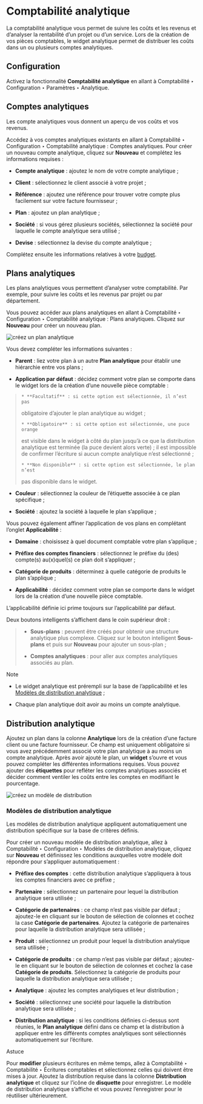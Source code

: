 # Comptabilité analytique

La comptabilité analytique vous permet de suivre les coûts et les revenus et
d’analyser la rentabilité d’un projet ou d’un service. Lors de la création de
vos pièces comptables, le widget analytique permet de distribuer les coûts
dans un ou plusieurs comptes analytiques.

## Configuration

Activez la fonctionnalité **Comptabilité analytique** en allant à Comptabilité
‣ Configuration ‣ Paramètres ‣ Analytique.

## Comptes analytiques

Les compte analytiques vous donnent un aperçu de vos coûts et vos revenus.

Accédez à vos comptes analytiques existants en allant à Comptabilité ‣
Configuration ‣ Comptabilité analytique : Comptes analytiques. Pour créer un
nouveau compte analytique, cliquez sur **Nouveau** et complétez les
informations requises :

  * **Compte analytique** : ajoutez le nom de votre compte analytique ;

  * **Client** : sélectionnez le client associé à votre projet ;

  * **Référence** : ajoutez une référence pour trouver votre compte plus facilement sur votre facture fournisseur ;

  * **Plan** : ajoutez un plan analytique ;

  * **Société** : si vous gérez plusieurs sociétés, sélectionnez la société pour laquelle le compte analytique sera utilisé ;

  * **Devise** : sélectionnez la devise du compte analytique ;

Complétez ensuite les informations relatives à votre [budget](budget).

## Plans analytiques

Les plans analytiques vous permettent d’analyser votre comptabilité. Par
exemple, pour suivre les coûts et les revenus par projet ou par département.

Vous pouvez accéder aux plans analytiques en allant à Comptabilité ‣
Configuration ‣ Comptabilité analytique : Plans analytiques. Cliquez sur
**Nouveau** pour créer un nouveau plan.

![créez un plan analytique](../../../../_images/analytic_plans.png)

Vous devez compléter les informations suivantes :

  * **Parent** : liez votre plan à un autre **Plan analytique** pour établir une hiérarchie entre vos plans ;

  * **Application par défaut** : décidez comment votre plan se comporte dans le widget lors de la création d’une nouvelle pièce comptable :

>     * **Facultatif** : si cette option est sélectionnée, il n’est pas
> obligatoire d’ajouter le plan analytique au widget ;
>
>     * **Obligatoire** : si cette option est sélectionnée, une puce orange
> est visible dans le widget à côté du plan jusqu’à ce que la distribution
> analytique est terminée (la puce devient alors verte) ; il est impossible de
> confirmer l’écriture si aucun compte analytique n’est sélectionné ;
>
>     * **Non disponible** : si cette option est sélectionnée, le plan n’est
> pas disponible dans le widget.

  * **Couleur** : sélectionnez la couleur de l’étiquette associée à ce plan spécifique ;

  * **Société** : ajoutez la société à laquelle le plan s’applique ;

Vous pouvez également affiner l’application de vos plans en complétant
l’onglet **Applicabilité** :

  * **Domaine** : choisissez à quel document comptable votre plan s’applique ;

  * **Préfixe des comptes financiers** : sélectionnez le préfixe du (des) compte(s) au(x)quel(s) ce plan doit s’appliquer ;

  * **Catégorie de produits** : déterminez à quelle catégorie de produits le plan s’applique ;

  * **Applicabilité** : décidez comment votre plan se comporte dans le widget lors de la création d’une nouvelle pièce comptable.
    

L’applicabilité définie ici prime toujours sur l’applicabilité par défaut.

Deux boutons intelligents s’affichent dans le coin supérieur droit :

>   * **Sous-plans** : peuvent être créés pour obtenir une structure
> analytique plus complexe. Cliquez sur le bouton intelligent **Sous-plans**
> et puis sur **Nouveau** pour ajouter un sous-plan ;
>
>   * **Comptes analytiques** : pour aller aux comptes analytiques associés au
> plan.
>
>

<div class="alert alert-primary">
<p class="alert-title">
Note</p><ul>
<li><p>Le widget analytique est prérempli sur la base de l’applicabilité et les <a href="#analytic-distribution-models"><span class="std std-ref">Modèles de distribution analytique</span></a> ;</p></li>
<li><p>Chaque plan analytique doit avoir au moins un compte analytique.</p></li>
</ul>
</div>

## Distribution analytique

Ajoutez un plan dans la colonne **Analytique** lors de la création d’une
facture client ou une facture fournisseur. Ce champ est uniquement obligatoire
si vous avez précédemment associé votre plan analytique à au moins un compte
analytique. Après avoir ajouté le plan, un **widget** s’ouvre et vous pouvez
compléter les différentes informations requises. Vous pouvez ajouter des
**étiquettes** pour refléter les comptes analytiques associés et décider
comment ventiler les coûts entre les comptes en modifiant le pourcentage.

![créez un modèle de
distribution](../../../../_images/analytic_distribution.png)

### Modèles de distribution analytique

Les modèles de distribution analytique appliquent automatiquement une
distribution spécifique sur la base de critères définis.

Pour créer un nouveau modèle de distribution analytique, allez à Comptabilité
‣ Configuration ‣ Modèles de distribution analytique, cliquez sur **Nouveau**
et définissez les conditions auxquelles votre modèle doit répondre pour
s’appliquer automatiquement :

  * **Préfixe des comptes** : cette distribution analytique s’appliquera à tous les comptes financiers avec ce préfixe ;

  * **Partenaire** : sélectionnez un partenaire pour lequel la distribution analytique sera utilisée ;

  * **Catégorie de partenaires** : ce champ n’est pas visible par défaut ; ajoutez-le en cliquant sur le bouton de sélection de colonnes et cochez la case **Catégorie de partenaires**. Ajoutez la catégorie de partenaires pour laquelle la distribution analytique sera utilisée ;

  * **Produit** : sélectionnez un produit pour lequel la distribution analytique sera utilisée ;

  * **Catégorie de produits** : ce champ n’est pas visible par défaut ; ajoutez-le en cliquant sur le bouton de sélection de colonnes et cochez la case **Catégorie de produits**. Sélectionnez la catégorie de produits pour laquelle la distribution analytique sera utilisée ;

  * **Analytique** : ajoutez les comptes analytiques et leur distribution ;

  * **Société** : sélectionnez une société pour laquelle la distribution analytique sera utilisée ;

  * **Distribution analytique** : si les conditions définies ci-dessus sont réunies, le **Plan analytique** défini dans ce champ et la distribution à appliquer entre les différents comptes analytiques sont sélectionnés automatiquement sur l’écriture.

<div class="alert alert-info">
<p class="alert-title">
Astuce</p><p>Pour <b>modifier</b> plusieurs écritures en même temps, allez à Comptabilité ‣ Comptabilité ‣ Écritures comptables et sélectionnez celles qui doivent être mises à jour. Ajoutez la distribution requise dans la colonne <b>Distribution analytique</b> et cliquez sur l’icône de <b>disquette</b> pour enregistrer. Le modèle de distribution analytique s’affiche et vous pouvez l’enregistrer pour le réutiliser ultérieurement.</p>
</div>

